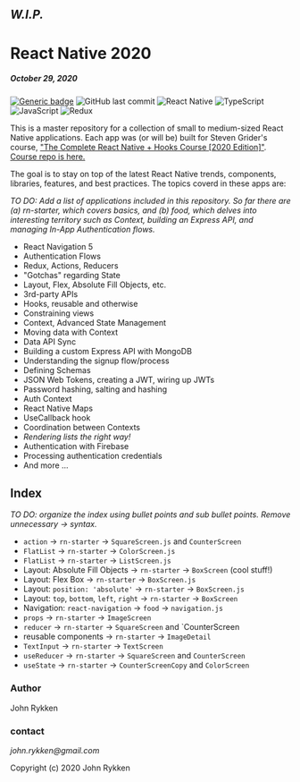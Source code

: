 ## _W.I.P._

# React Native 2020 
##### October 29, 2020 

[![Generic badge](https://img.shields.io/badge/license-MIT-green.svg?style=plastic&labelColor=36566F)](https://shields.io/)
![GitHub last commit](https://img.shields.io/github/last-commit/GreanBeetle/react-native-2020?style=plastic&labelColor=36566F)
![React Native](https://img.shields.io/static/v1?message=React-Native&color=61dafb&style=plastic&logo=react&label=&labelColor=36566F)
![TypeScript](https://img.shields.io/static/v1?message=TypeScript&color=007acc&style=plastic&logo=typescript&label=&labelColor=36566F&logoColor=007acc)
![JavaScript](https://img.shields.io/static/v1?message=JavaScript&color=F7DF1E&style=plastic&logo=javascript&label=&labelColor=36566F&logoColor=F7DF1E)
![Redux](https://img.shields.io/static/v1?message=Redux&color=764ABC&style=plastic&logo=redux&label=&labelColor=36566F&logoColor=764ABC)

This is a master repository for a collection of small to medium-sized React Native applications. Each app was (or will be) built for Steven Grider's course, ["The Complete React Native + Hooks Course [2020 Edition]"](https://www.udemy.com/course/the-complete-react-native-and-redux-course/). [Course repo is here.](https://github.com/StephenGrider/rn-casts)

The goal is to stay on top of the latest React Native trends, components, libraries, features, and best practices. The topics coverd in these apps are:  

_TO DO: Add a list of applications included in this repository. So far there are (a) rn-starter, which covers basics, and (b) food, which delves into interesting territory such as Context, building an Express API, and managing In-App Authentication flows._ 
 
* React Navigation 5
* Authentication Flows
* Redux, Actions, Reducers
* "Gotchas" regarding State 
* Layout, Flex, Absolute Fill Objects, etc.  
* 3rd-party APIs
* Hooks, reusable and otherwise
* Constraining views 
* Context, Advanced State Management
* Moving data with Context 
* Data API Sync
* Building a custom Express API with MongoDB 
* Understanding the signup flow/process
* Defining Schemas 
* JSON Web Tokens, creating a JWT, wiring up JWTs
* Password hashing, salting and hashing
* Auth Context
* React Native Maps 
* UseCallback hook
* Coordination between Contexts
* _Rendering lists the right way!_
* Authentication with Firebase
* Processing authentication credentials
* And more ... 

## Index

_TO DO: organize the index using bullet points and sub bullet points. Remove unnecessary -> syntax._ 

* `action` -> `rn-starter` -> `SquareScreen.js` and `CounterScreen`
* `FlatList` -> `rn-starter` -> `ColorScreen.js`
* `FlatList` -> `rn-starter` -> `ListScreen.js`
* Layout: Absolute Fill Objects -> `rn-starter` -> `BoxScreen` (cool stuff!) 
* Layout: Flex Box -> `rn-starter` -> `BoxScreen.js`
* Layout: `position: 'absolute'` -> `rn-starter` -> `BoxScreen.js` 
* Layout: `top`, `bottom`, `left`, `right` -> `rn-starter` -> `BoxScreen`
* Navigation: `react-navigation` -> `food` -> `navigation.js` 
* `props` -> `rn-starter` -> `ImageScreen`  
* `reducer` -> `rn-starter` -> `SquareScreen` and `CounterScreen
* reusable components -> `rn-starter` -> `ImageDetail`
* `TextInput` -> `rn-starter` -> `TextScreen` 
* `useReducer` -> `rn-starter` -> `SquareScreen` and `CounterScreen`
* `useState` -> `rn-starter` -> `CounterScreenCopy` and `ColorScreen`

### Author

John Rykken

### contact

_john.rykken@gmail.com_

Copyright (c) 2020 John Rykken
